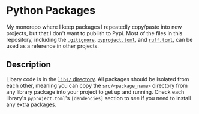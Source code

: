 # Python Packages

My monorepo where I keep packages I repeatedly copy/paste into new projects, but that I don't want to publish to Pypi. Most of the files in this repository, including the [`.gitignore`](.gitignore), [`pyproject.toml`](pyproject.toml), and [`ruff.toml`](ruff.toml), can be used as a reference in other projects.

## Description

Libary code is in the [`libs/` directory](./libs/). All packages should be isolated from each other, meaning you can copy the `src/<package_name>` directory from any library package into your project to get up and running. Check each library's `pyproject.toml`'s `[dendencies]` section to see if you need to install any extra packages.
